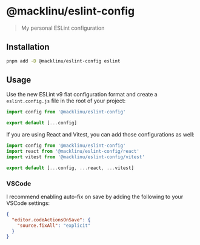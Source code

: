 # @macklinu/eslint-config

> My personal ESLint configuration

## Installation

```bash
pnpm add -D @macklinu/eslint-config eslint
```

## Usage

Use the new ESLint v9 flat configuration format and create a `eslint.config.js` file in the root of your project:

```js
import config from '@macklinu/eslint-config'

export default [...config]
```

If you are using React and Vitest, you can add those configurations as well:

```js
import config from '@macklinu/eslint-config'
import react from '@macklinu/eslint-config/react'
import vitest from '@macklinu/eslint-config/vitest'

export default [...config, ...react, ...vitest]
```

### VSCode

I recommend enabling auto-fix on save by adding the following to your VSCode settings:

```json
{
  "editor.codeActionsOnSave": {
    "source.fixAll": "explicit"
  }
}
```
